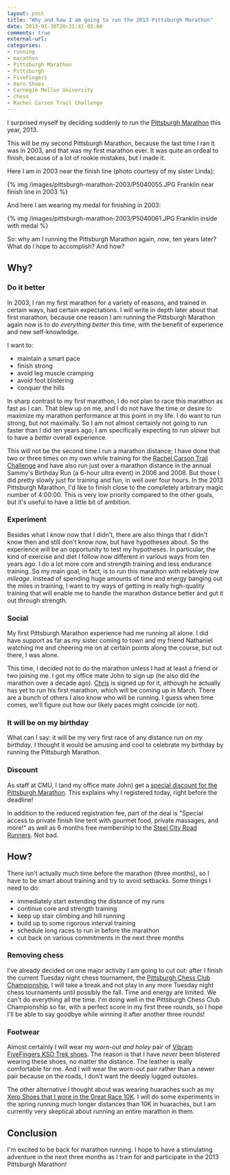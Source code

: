 ```yaml
---
layout: post
title: "Why and how I am going to run the 2013 Pittsburgh Marathon"
date: 2013-01-30T20:31:41-05:00
comments: true
external-url: 
categories: 
- running
- marathon
- Pittsburgh Marathon
- Pittsburgh
- FiveFingers
- Xero Shoes
- Carnegie Mellon University
- chess
- Rachel Carson Trail Challenge
---
```

I surprised myself by deciding suddenly to run the [Pittsburgh Marathon](http://pittsburghmarathon.com/) this year, 2013.

This will be my second Pittsburgh Marathon, because the last time I ran it was in 2003, and that was my first marathon ever. It was quite an ordeal to finish, because of a lot of rookie mistakes, but I made it.

Here I am in 2003 near the finish line (photo courtesy of my sister Linda):

{% img /images/pittsburgh-marathon-2003/P5040055.JPG Franklin near finish line in 2003 %}

And here I am wearing my medal for finishing in 2003:

{% img /images/pittsburgh-marathon-2003/P5040061.JPG Franklin inside with medal %}

So: why am I running the Pittsburgh Marathon again, *now*, ten years later? What do I hope to accomplish? And how?

<!--more-->

## Why?

### Do it better

In 2003, I ran my first marathon for a variety of reasons, and trained in certain ways, had certain expectations. I will write in depth later about that first marathon, because one reason I am running the Pittsburgh Marathon again now is to *do everything better* this time, with the benefit of experience and new self-knowledge.

I want to:

- maintain a smart pace
- finish strong
- avoid leg muscle cramping
- avoid foot blistering
- conquer the hills

In sharp contrast to my first marathon, I do *not* plan to race this marathon as fast as I can. That blew up on me, and I do not have the time or desire to maximize my marathon performance at this point in my life. I do want to run strong, but not maximally. So I am not almost certainly not going to run faster than I did ten years ago; I am specifically expecting to run *slower* but to have a *better* overall experience.

This will not be the second time I run a marathon distance; I have done that two or three times on my own while training for the [Rachel Carson Trail Challenge](/blog/categories/rachel-carson-trail-challenge/) and have also run just over a marathon distance in the annual Sammy's Birthday Run (a 6-hour ultra event) in 2006 and 2008. But those I did pretty slowly just for training and fun, in well over four hours. In the 2013 Pittsburgh Marathon, I'd like to finish close to the completely arbitrary magic number of 4:00:00. This is very low priority compared to the other goals, but it's useful to have a little bit of ambition.

### Experiment

Besides what I *know* now that I didn't, there are also things that I didn't know then and still don't know now, but have hypotheses about. So the experience will be an opportunity to test my hypotheses. In particular, the kind of exercise and diet I follow now different in various ways from ten years ago. I do a lot more core and strength training and less endurance training. So my main goal, in fact, is to run this marathon with relatively *low mileage*. Instead of spending huge amounts of time and energy banging out the miles in training, I want to try ways of getting in really high-quality training that will enable me to handle the marathon distance better and gut it out through strength.

### Social

My first Pittsburgh Marathon experience had me running all alone. I did have support as far as my sister coming to town and my friend Nathaniel watching me and cheering me on at certain points along the course, but out there, I was alone.

This time, I decided not to do the marathon unless I had at least a friend or two joining me. I got my office mate John to sign up (he also did the marathon over a decade ago). [Chris](http://www.runoverit.com/) is signed up for it, although he actually has yet to run his first marathon, which will be coming up in March. There are a bunch of others I also know who will be running. I guess when time comes, we'll figure out how our likely paces might coincide (or not).

### It will be on my birthday

What can I say: it will be my very first race of any distance run *on my birthday*. I thought it would be amusing and cool to celebrate my birthday by running the Pittsburgh Marathon.

### Discount

As staff at CMU, I (and my office mate John) get a [special discount for the Pittsburgh Marathon](http://athletics.cmu.edu/fitness/fitkit2013). This explains why I registered today, right before the deadline!

In addition to the reduced registration fee, part of the deal is "Special access to private finish line tent with gourmet food, private massages, and more!" as well as 6 months free membership to the [Steel City Road Runners](http://www.steelcityrrc.org/). Not bad.

## How?

There isn't actually much time before the marathon (three months), so I have to be smart about training and try to avoid setbacks. Some things I need to do:

- immediately start extending the distance of my runs
- continue core and strength training
- keep up stair climbing and hill running
- build up to some rigorous interval training
- schedule long races to run in before the marathon
- cut back on various commitments in the next three months

### Removing chess

I've already decided on one major activity I am going to cut out: after I finish the current Tuesday night chess tournament, the [Pittsburgh Chess Club Championship](/blog/2013/01/23/pittsburgh-chess-club-championship-2013-round-2-surviving-time-trouble/), I will take a break and not play in any more Tuesday night chess tournaments until possibly the fall. Time and energy are limited. We can't do everything all the time. I'm doing well in the Pittsburgh Chess Club Championship so far, with a perfect score in my first three rounds, so I hope I'll be able to say goodbye while winning it after another three rounds!

### Footwear

Almost certainly I will wear my *worn-out and holey* pair of [Vibram FiveFingers KSO Trek shoes](/blog/2012/08/28/five-reasons-we-just-stocked-up-on-vibram-fivefingers-kso-trek-shoes/). The reason is that I have *never* been blistered wearing these shoes, no matter the distance. The leather is really comfortable for me. And I will wear the worn-out pair rather than a newer pair because on the roads, I don't want the deeply lugged outsoles.

The other alternative I thought about was wearing huaraches such as my [Xero Shoes that I wore in the Great Race 10K](/blog/2012/09/30/running-my-10th-great-race-10k-obscene-but-in-a-good-way/). I will do some experiments in the spring running much longer distances than 10K in huaraches, but I am currently very skeptical about running an entire marathon in them.

## Conclusion

I'm excited to be back for marathon running. I hope to have a stimulating adventure in the next three months as I train for and participate in the 2013 Pittsburgh Marathon!
